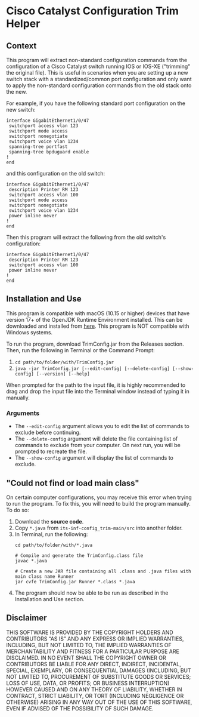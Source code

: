 # Cisco Catalyst Configuration Trim Helper

## Context
This program will extract non-standard configuration commands from the configuration of a Cisco Catalyst switch running IOS or IOS-XE ("trimming" the original file). This is useful in scenarios when you are setting up a new switch stack with a standardized/common port configuration and only want to apply the non-standard configuration commands from the old stack onto the new. 

For example, if you have the following standard port configuration on the new switch:
```
interface GigabitEthernet1/0/47
 switchport access vlan 123
 switchport mode access
 switchport nonegotiate
 switchport voice vlan 1234
 spanning-tree portfast
 spanning-tree bpduguard enable
!
end
```

and this configuration on the old switch:
```
interface GigabitEthernet1/0/47
 description Printer RM 123
 switchport access vlan 100
 switchport mode access
 switchport nonegotiate
 switchport voice vlan 1234
 power inline never
!
end
```

Then this program will extract the following from the old switch's configuration:
```
interface GigabitEthernet1/0/47
 description Printer RM 123
 switchport access vlan 100
 power inline never
!
end
```

## Installation and Use
This program is compatible with macOS (10.15 or higher) devices that have version 17+ of the OpenJDK Runtime Environment installed. This can be downloaded and installed from [here](https://adoptium.net). This program is NOT compatible with Windows systems. 

To run the program, download TrimConfig.jar from the Releases section. Then, run the following in Terminal or the Command Prompt:
1. ```cd path/to/folder/with/TrimConfig.jar```
2. ```java -jar TrimConfig.jar [--edit-config] [--delete-config] [--show-config] [--version] [--help]```

When prompted for the path to the input file, it is highly recommended to drag and drop the input file into the Terminal window instead of typing it in manually.

### Arguments
- The ```--edit-config``` argument allows you to edit the list of commands to exclude before continuing.
- The ```--delete-config``` argument will delete the file containing list of commands to exclude from your computer. On next run, you will be prompted to recreate the file.
- The ```--show-config``` argument will display the list of commands to exclude.

## "Could not find or load main class"
On certain computer configurations, you may receive this error when trying to run the program. To fix this, you will need to build the program manually. To do so:
1. Download the **source code**.
2. Copy ```*.java``` from ```its-inf-config_trim-main/src``` into another folder.
3. In Terminal, run the following:
    ```
    cd path/to/folder/with/*.java
    
    # Compile and generate the TrimConfig.class file
    javac *.java
    
    # Create a new JAR file containing all .class and .java files with main class name Runner
    jar cvfe TrimConfig.jar Runner *.class *.java
    ```
8. The program should now be able to be run as described in the Installation and Use section. 

## Disclaimer
THIS SOFTWARE IS PROVIDED BY THE COPYRIGHT HOLDERS AND CONTRIBUTORS “AS IS” AND ANY EXPRESS OR IMPLIED WARRANTIES, INCLUDING, BUT NOT LIMITED TO, THE IMPLIED WARRANTIES OF MERCHANTABILITY AND FITNESS FOR A PARTICULAR PURPOSE ARE DISCLAIMED. IN NO EVENT SHALL THE COPYRIGHT OWNER OR CONTRIBUTORS BE LIABLE FOR ANY DIRECT, INDIRECT, INCIDENTAL, SPECIAL, EXEMPLARY, OR CONSEQUENTIAL DAMAGES (INCLUDING, BUT NOT LIMITED TO, PROCUREMENT OF SUBSTITUTE GOODS OR SERVICES; LOSS OF USE, DATA, OR PROFITS; OR BUSINESS INTERRUPTION) HOWEVER CAUSED AND ON ANY THEORY OF LIABILITY, WHETHER IN CONTRACT, STRICT LIABILITY, OR TORT (INCLUDING NEGLIGENCE OR OTHERWISE) ARISING IN ANY WAY OUT OF THE USE OF THIS SOFTWARE, EVEN IF ADVISED OF THE POSSIBILITY OF SUCH DAMAGE.
